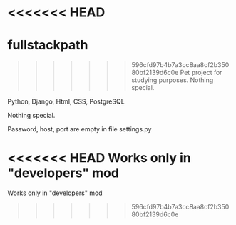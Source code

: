 <<<<<<< HEAD
=======
# fullstackpath
>>>>>>> 596cfd97b4b7a3cc8aa8cf2b35080bf2139d6c0e
Pet project for studying purposes. Nothing special.

Python, Django, Html, CSS, PostgreSQL

Nothing special.

Password, host, port are empty in file settings.py

<<<<<<< HEAD
Works only in "developers" mod
=======
Works only in "developers" mod
>>>>>>> 596cfd97b4b7a3cc8aa8cf2b35080bf2139d6c0e

